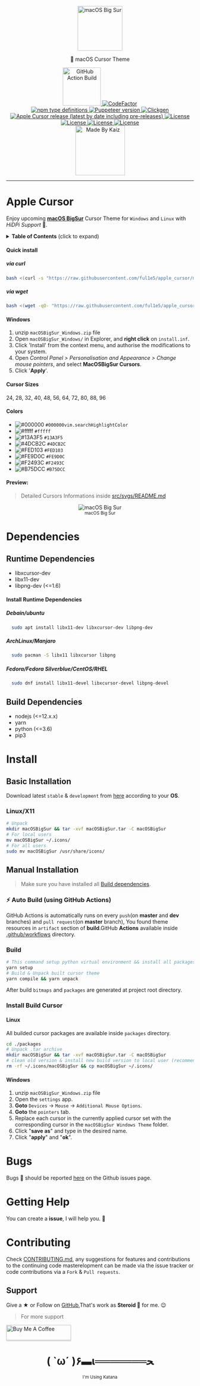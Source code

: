 <!-- Branding -->
<p align="center">
    <img src="https://imgur.com/17W62gp.png" width="120" alt="macOS Big Sur" />
</p>

<p align="center">
    🍎 macOS Cursor Theme
</p>

<!-- Badges -->
<p align="center">
  <!-- First Row -->
  <a href="https://github.com/ful1e5/apple_cursor/actions?query=workflow%3Abuild">
    <img alt="GitHub Action Build" src="https://github.com/ful1e5/apple_cursor/workflows/build/badge.svg" width="102" />
  </a>
  
  <a href="https://www.codefactor.io/repository/github/ful1e5/apple_cursor">
    <img  alt="CodeFactor" src="https://www.codefactor.io/repository/github/ful1e5/apple_cursor/badge" />
  </a>

  <!-- Second Row -->
  </br >
  <a href="https://www.typescriptlang.org/docs/handbook/typescript-from-scratch.html">
    <img alt="npm type definitions" src="https://img.shields.io/npm/types/typescript">
  </a>

  <a href="https://github.com/puppeteer/puppeteer/">
    <img alt="Puppeteer version" src="https://img.shields.io/github/package-json/dependency-version/ful1e5/apple_cursor/puppeteer">
  </a>

  <a href="https://github.com/ful1e5/clickgen">
    <img alt="Clickgen" src="https://img.shields.io/badge/theme%20builder-clickgen-FD0542" />
  </a>
  
  <!-- Second Row -->
  <br />
  <a href="https://github.com/ful1e5/apple_cursor/releases">
    <img alt="Apple Cursor release (latest by date including pre-releases)" src="https://img.shields.io/github/v/release/ful1e5/apple_cursor?include_prereleases" />
  </a>

  <a href="https://github.com/ful1e5/apple_cursor/blob/master/LICENSE">
    <img alt="License" src="https://img.shields.io/github/license/ful1e5/apple_cursor?color=0081FB" />
  </a>

  <!-- Third Row -->
  <br />
  <a href="https://www.pling.com/p/1408466#files-panel">
    <img alt="License" src="https://img.shields.io/badge/-Linux-grey?logo=linux" />
  </a>

  <a href="https://www.pling.com/p/1408466#files-panel">
    <img alt="License" src="https://img.shields.io/badge/-Windows-blue?logo=windows" />
  </a>

  <a href="https://www.python.org/">
    <img alt="License" src="https://img.shields.io/badge/-Python-yellow?logo=python" />
  </a>
 <!-- Fourth Row -->
  <br />
  <a href="https://github.com/ful1e5">
    <img alt="Made By Kaiz"  src="https://kaiz.vercel.app/api/badge" width="133" />
  </a>
</p>

---

<!-- Intro -->

# Apple Cursor

Enjoy upcoming **[macOS BigSur](https://www.apple.com/macos/big-sur-preview/)** Cursor Theme for `Windows` and `Linux` with _HiDPi Support_ 🎉.

<!-- Table Of Content -->
<details>
 <summary><strong>Table of Contents</strong> (click to expand)</summary>

- [Apple Cursor](#apple-cursor)
  - [Linux Install](#quick-install)
  - [Windows Install](#windows)
  - [Cursor Sizes](#cursor-sizes)
  - [Colors](#colors)
  - [Cursors Preview](#preview)
- [Dependencies](#dependencies)
  - [Runtime Dependencies](#runtime-dependencies)
  - [Build Dependencies](#build-dependencies)
- [Install](#install)
  - [Basic Installation](basic-installation)
  - [Manual Installation](#manual-install)
- [Bugs](#bugs)
- [Getting Help](#getting-help)
- [Contributing](#contributing)
- [Support ✨](#support)

</details>

#### Quick install

##### via curl

```bash
bash <(curl -s "https://raw.githubusercontent.com/ful1e5/apple_cursor/master/scripts/install.sh")
```

##### via wget

```bash
bash <(wget -qO- "https://raw.githubusercontent.com/ful1e5/apple_cursor/master/scripts/install.sh")
```

#### Windows

1. unzip `macOSBigSur_Windows.zip` file
2. Open `macOSBigSur_Windows/` in Explorer, and **right click** on `install.inf`.
3. Click 'Install' from the context menu, and authorise the modifications to your system.
4. Open _Control Panel > Personalisation and Appearance > Change mouse pointers_, and select **MacOSBigSur Cursors**.
5. Click '**Apply**'.

#### Cursor Sizes

24, 28, 32, 40, 48, 56, 64, 72, 80, 88, 96

#### Colors

- ![#000000](https://placehold.it/15/000/000000?text=+) `#000000vim.searchHighlightColor`
- ![#fffff](https://placehold.it/15/fff/000000?text=+) `#fffff`
- ![#13A3F5](https://placehold.it/15/13A3F5/000000?text=+) `#13A3F5`
- ![#4DCB2C](https://placehold.it/15/4DCB2C/000000?text=+) `#4DCB2C`
- ![#FED103](https://placehold.it/15/FED103/000000?text=+) `#FED103`
- ![#FE9D0C](https://placehold.it/15/FE9D0C/000000?text=+) `#FE9D0C`
- ![#F2493C](https://placehold.it/15/F2493C/000000?text=+) `#F2493C`
- ![#B75DCC](https://placehold.it/15/B75DCC/000000?text=+) `#B75DCC`

#### Preview:

> Detailed Cursors Informations inside [src/svgs/README.md](https://github.com/ful1e5/apple_cursor/blob/master/src/svg/README.md)

<!-- Preview -->

<p align="center">
  <img title="macOS Big Sur" src="https://imgur.com/BA0gkrO.png">
  </br>
  <sub>macOS Big Sur</sub>
</p>

<!-- Build Dependencies -->

# Dependencies

## Runtime Dependencies

- libxcursor-dev
- libx11-dev
- libpng-dev (<=1.6)

#### Install Runtime Dependencies

##### Debain/ubuntu

```bash
  sudo apt install libx11-dev libxcursor-dev libpng-dev
```

##### ArchLinux/Manjaro

```bash
  sudo pacman -S libx11 libxcursor libpng
```

##### Fedora/Fedora Silverblue/CentOS/RHEL

```bash
  sudo dnf install libx11-devel libxcursor-devel libpng-devel
```

## Build Dependencies

- nodejs (<=12.x.x)
- yarn
- python (<=3.6)
- pip3

<!-- Install -->

# Install

## Basic Installation

Download latest `stable` & `development` from [here](https://github.com/ful1e5/apple_cursor/releases) according to your **OS**.

### Linux/X11

<!-- Install Video  -->
<!-- <p align="center">
  <video src="https://i.imgur.com/zIF1JkH.mp4" width="75%" autoplay loop preload></video>
</p> -->

```bash
# Unpack
mkdir macOSBigSur && tar -xvf macOSBigSur.tar -C macOSBigSur
# For local users
mv macOSBigSur ~/.icons/
# For all users
sudo mv macOSBigSur /usr/share/icons/
```

## Manual Installation

> Make sure you have installed all [Build dependencies](#build-dependencies).

### ⚡ Auto Build (using GitHub Actions)

GitHub Actions is automatically runs on every `push`(on **master** and **dev** branches) and `pull request`(on **master** branch), You found theme resources in `artifact` section of **build**.GitHub **Actions** available inside [.github/workflows](https://github.com/ful1e5/apple_cursor/tree/master/.github/workflows) directory.

### Build

```bash
# This command setup python virtual environment && install all packages
yarn setup
# Build & Unpack built cursor theme
yarn compile && yarn unpack
```

After build `bitmaps` and `packages` are generated at project root directory.

### Install Build Cursor

#### Linux

All builded cursor packages are available inside `packages` directory.

```bash
cd ./packages
# Unpack .tar archive
mkdir macOSBigSur && tar -xvf macOSBigSur.tar -C macOSBigSur
# clean old version & install new build version to local user (recommended)
rm -rf ~/.icons/macOSBigSur && cp macOSBigSur ~/.icons/
```

#### Windows

1. unzip `macOSBigSur_Windows.zip` file
2. Open the `settings` app.
3. **Goto** `Devices` -> `Mouse` -> `Additional Mouse Options`.
4. **Goto** the `pointers` tab.
5. Replace each cursor in the currently applied cursor set with the corresponding cursor in the `macOSBigSur Windows Theme` folder.
6. Click "**save as**" and type in the desired name.
7. Click "**apply**" and "**ok**".

<!-- Bug Report -->

# Bugs

Bugs 🐛 should be reported [here](https://github.com/ful1e5/apple_cursor/issues) on the Github issues page.

<!-- Help -->

# Getting Help

You can create a **issue**, I will help you. 🙂

<!-- Contributions and Suggestion -->

# Contributing

Check [CONTRIBUTING.md](CONTRIBUTING.md), any suggestions for features and contributions to the continuing code masterelopment can be made via the issue tracker or code contributions via a `Fork` & `Pull requests`.

<!-- Support -->

## Support

Give a **★** or Follow on [GitHub](https://github.com/ful1e5),That's work as **Steroid 💉** for me. 😉

> For more support

<a href="https://www.buymeacoffee.com/Nt7Wg4V" target="_blank">
  <img src="https://www.buymeacoffee.com/assets/img/custom_images/orange_img.png" alt="Buy Me A Coffee" style="height: 41px !important;width: 174px !important;box-shadow: 0px 3px 2px 0px rgba(190, 190, 190, 0.5) !important;-webkit-box-shadow: 0px 3px 2px 0px rgba(190, 190, 190, 0.5) !important;" >
</a>

<!-- Ninja  -->

<h1 align="center">
  ( `ω´ )۶▬ι═══════ﺤ
</h1>
<p align="center">
  <sub>I'm Using Katana </sub>
</p>

